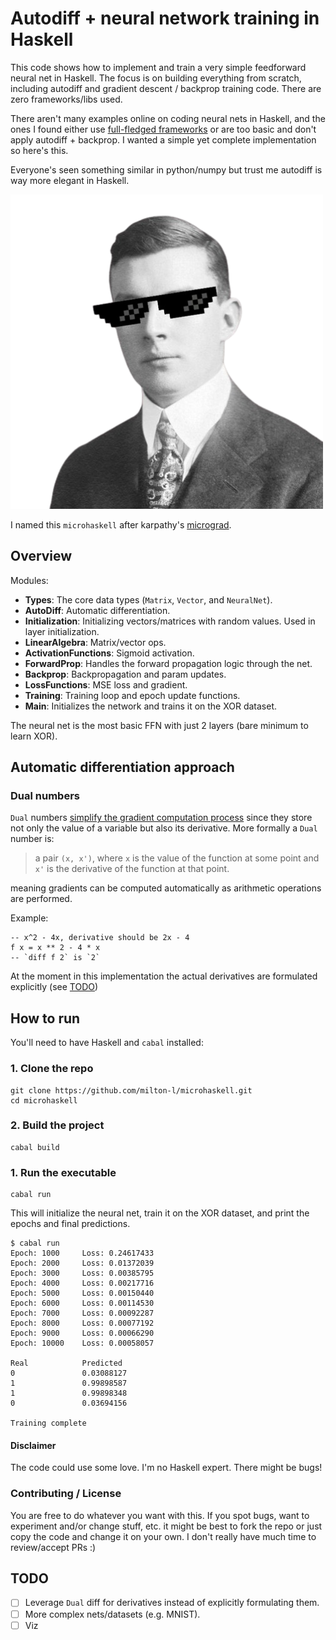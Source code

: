 # Autodiff + neural network training in Haskell

This code shows how to implement and train a very simple feedforward neural net in Haskell.
The focus is on building everything from scratch, including autodiff and gradient descent / backprop training code. There are zero frameworks/libs used.

There aren't many examples online on coding neural nets in Haskell, and the ones I found either use [full-fledged frameworks](https://hackage.haskell.org/package/neural) or are too basic and don't apply autodiff + backprop. I wanted a simple yet complete implementation so here's this.

Everyone's seen something similar in python/numpy but trust me autodiff is way more elegant in Haskell.

<img src="./images/haskell.png" width="500px"></img>

I named this `microhaskell` after karpathy's [micrograd](https://github.com/karpathy/micrograd).

## Overview

Modules:

- **Types**: The core data types (`Matrix`, `Vector`, and `NeuralNet`).
- **AutoDiff**: Automatic differentiation. 
- **Initialization**: Initializing vectors/matrices with random values. Used in layer initialization.
- **LinearAlgebra**: Matrix/vector ops.
- **ActivationFunctions**: Sigmoid activation.
- **ForwardProp**: Handles the forward propagation logic through the net.
- **Backprop**: Backpropagation and param updates.
- **LossFunctions**: MSE loss and gradient.
- **Training**: Training loop and epoch update functions.
- **Main**: Initializes the network and trains it on the XOR dataset.

The neural net is the most basic FFN with just 2 layers (bare minimum to learn XOR).


## Automatic differentiation approach

### Dual numbers


`Dual` numbers [simplify the gradient computation process](https://www.danielbrice.net/blog/automatic-differentiation-is-trivial-in-haskell/) since they store not only the value of a variable but also its derivative. More formally a `Dual` number is:

> a pair `(x, x')`, where `x` is the value of the function at some point and `x'` is the derivative of the function at that point.

meaning gradients can be computed automatically as arithmetic operations are performed.

Example:

```
-- x^2 - 4x, derivative should be 2x - 4
f x = x ** 2 - 4 * x
-- `diff f 2` is `2`
```

At the moment in this implementation the actual derivatives are formulated explicitly (see [TODO](#todo))

## How to run

You'll need to have Haskell and `cabal` installed:

### 1. Clone the repo
```
git clone https://github.com/milton-l/microhaskell.git
cd microhaskell
```

### 2. Build the project
```
cabal build
```

### 1. Run the executable
```
cabal run
```

This will initialize the neural net, train it on the XOR dataset, and print the epochs and final predictions.

```
$ cabal run
Epoch: 1000     Loss: 0.24617433
Epoch: 2000     Loss: 0.01372039
Epoch: 3000     Loss: 0.00385795
Epoch: 4000     Loss: 0.00217716
Epoch: 5000     Loss: 0.00150440
Epoch: 6000     Loss: 0.00114530
Epoch: 7000     Loss: 0.00092287
Epoch: 8000     Loss: 0.00077192
Epoch: 9000     Loss: 0.00066290
Epoch: 10000    Loss: 0.00058057

Real            Predicted
0               0.03088127
1               0.99898587
1               0.99898348
0               0.03694156

Training complete
```

#### Disclaimer
The code could use some love. I'm no Haskell expert.
There might be bugs!


### Contributing / License

You are free to do whatever you want with this. If you spot bugs, want to experiment and/or change stuff, etc. it might be best to fork the repo or just copy the code and change it on your own. I don't really have much time to review/accept PRs :)

## TODO
- [ ] Leverage `Dual` diff for derivatives instead of explicitly formulating them.
- [ ] More complex nets/datasets (e.g. MNIST).
- [ ] Viz